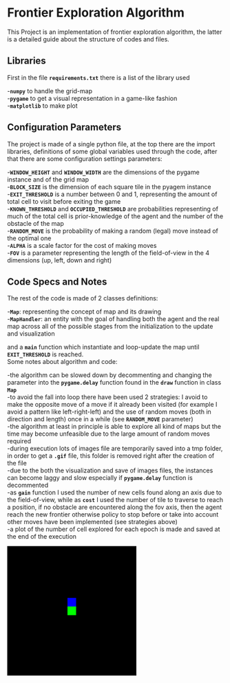 # Frontier Exploration Algorithm
This Project is an implementation of frontier exploration algorithm, the latter is a detailed guide about the structure of codes and files.  

## Libraries
First in the file **`requirements.txt`** there is a list of the library used

-**`numpy`** to handle the grid-map  
-**`pygame`** to get a visual representation in a game-like fashion  
-**`matplotlib`** to make plot

## Configuration Parameters
The project is made of a single python file, at the top there are the import libraries, definitions of some global variables used through the code, after that there are some configuration settings parameters:

-**`WINDOW_HEIGHT`** and **`WINDOW_WIDTH`** are the dimensions of the pygame instance and of the grid map  
-**`BLOCK_SIZE`** is the dimension of each square tile in the pyagem instance  
-**`EXIT_THRESHOLD`** is a number between 0 and 1, representing the amount of total cell to visit before exiting the game  
-**`KNOWN_THRESHOLD`** and **`OCCUPIED_THRESHOLD`** are probabilities representing of much of the total cell is prior-knowledge of the agent and the number of the obstacle of the map  
-**`RANDOM_MOVE`** is the probability of making a random (legal) move instead of the optimal one  
-**`ALPHA`** is a scale factor for the cost of making moves  
-**`FOV`** is a parameter representing the length of the field-of-view in the 4 dimensions (up, left, down and right)

## Code Specs and Notes
The rest of the code is made of 2 classes definitions:

-**`Map`**: representing the concept of map and its drawing  
-**`MapHandler`**: an entity with the goal of handling both the agent and the real map across all of the possible stages from the initialization to the update and visualization

and a **`main`** function which instantiate and loop-update the map until **`EXIT_THRESHOLD`** is reached.  
Some notes about algorithm and code:

-the algorithm can be slowed down by decommenting and changing the parameter into the **`pygame.delay`** function found in the **`draw`** function in class **`Map`**  
-to avoid the fall into loop there have been used 2 strategies: I avoid to make the opposite move of a move if it already been visited (for example I avoid a pattern like left-right-left) and the use of random moves (both in direction and length) once in a while (see **`RANDOM_MOVE`** parameter)  
-the algorithm at least in principle is able to explore all kind of maps but the time may become unfeasible due to the large amount of random moves required  
-during execution lots of images file are temporarily saved into a tmp folder, in order to get a **`.gif`** file, this folder is removed right after the creation of the file  
-due to the both the visualization and save of images files, the instances can become laggy and slow especially if **`pygame.delay`** function is decommented  
-as **`gain`** function I used the number of new cells found along an axis due to the field-of-view, while as **`cost`** I used the number of tile to traverse to reach a position, if no obstacle are encountered along the fov axis, then the agent reach the new frontier otherwise policy to stop before or take into account other moves have been implemented (see strategies above)  
-a plot of the number of cell explored for each epoch is made and saved at the end of the execution

![exploration](https://github.com/mariodesimone99/agent_exploration/blob/main/exploration.gif)
